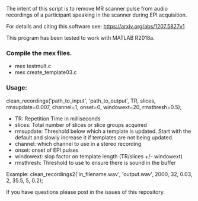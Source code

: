The intent of this script is to remove MR scanner pulse from audio recordings
of a participant speaking in the scanner during EPI acquisition.

For details and citing this software see: https://arxiv.org/abs/1207.5827v1

This program has been tested to work with MATLAB R2018a.

### Compile the mex files.
- mex testmult.c
- mex create_template03.c


### Usage:

clean_recordings('path_to_input', 'path_to_output', TR, slices, rmsupdate=0.007, channel=1, onset=0, windowext=20, rmsthresh=0.5);

- TR: Repetition Time in milliseconds
- slices: Total number of slices or slice groups acquired  
- rmsupdate: Threshold below which a template is updated. Start with the default and slowly increase it if templates are not being updated.
- channel: which channel to use in a stereo recording
- onset: onset of EPI pulses
- windowext: slop factor on template length (TR/slices +/- windowext)
- rmsthresh: Threshold to use to ensure there is sound in the buffer

Example: 
clean_recordings2('in_filename.wav', 'output.wav', 2000, 32, 0.03, 2, 35.5, 5, 0.2);

If you have questions please post in the issues of this repository.